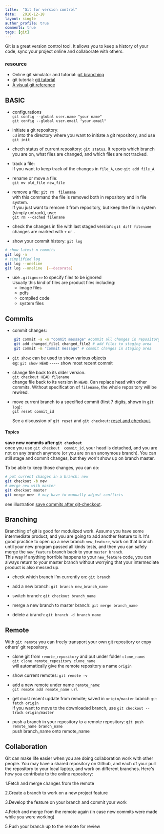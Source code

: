 ```yaml
---
title:  "Git for version control"
date:   2016-12-18
layout: single
author_profile: true
comments: true
tags: [git]
---
```


Git is a great version control tool. It allows you to keep a history of your code, sync your project online and collaborate with others.

### resource
- Online git simulator and tutorial: [git branching](http://learngitbranching.js.org/)
- git tutorial: [git tutorial](https://www.atlassian.com/git/tutorials/)
- [A visual git reference](http://marklodato.github.io/visual-git-guide/index-en.html)


## BASIC

- configurations   
 `git config --global user.name "your name"`   
 `git config --global user.email "your.email"`

- initiate a git repository:	
  `cd` into the directory where you want to initiate a git repository, and use `git init`

- chech status of current repository: `git status`. 
  It reports which branch you are on, what files are changed, and which files are not tracked.

- track a file:   
  If you want to keep track of the changes in `file_A`, use `git add file_A`.   

- rename or move a file:   
	`git mv old_file new_file`

- remove a file: `git rm  filename`   
	with this command the file is removed both in repository and in file system.   
	If you just want to remove it from repository, but keep the file in system (simply untrack), use:   
	`git rm --cached filename`    
	

- check the changes in file with last staged version: `git diff filename`   
	changes are marked with `+` or `-`

- show your commit history: `git log`

```bash
# show latest n commits
git log -n
# simplified log
git log --oneline
git log --oneline  [--decorate]
```

- use `.gitignore` to specify files to be ignored   
	Usually this kind of files are product files including:      
	- image files
	- pdfs
	- compiled code
	- system files


## Commits
- commit changes:   
	
```bash
	git commit -a -m "commit message" #commit all changes in repository   
	git add changed_file1 changed_file2 # add files to staging area
	git commit -m "commit message" # commit changes in staging area
```
	

- `git show`: can be used to show various objects       
	eg: `git show HEAD` ----- show most recent commit

- change file back to its  older version.   
   `git checkout HEAD filename` 	  
   change file back to its version in `HEAD`. Can replace head with other commits. Without specification of `filename`, the whole repository will be rewired.  

- move current branch to a specified commit (first 7 digits, shown in `git log`):   
   `git reset commit_id`   
   
     See a discussion of `git reset` and `git checkout`: [reset and checkout](http://stackoverflow.com/questions/3639342/whats-the-difference-between-git-reset-and-git-checkout).

#### Topics
**save new commits after `git checkout`**   
once you use `git checkout  commit_id`, your head is detached, and you are not on any branch anymore (or you are on an anonymous branch). You can still stage and commit changes, but they won't show up on branch master. 

To be able to keep those changes, you can do:

```bash
# put current changes in a branch: new
git checkout -b new
# merge new with master
git checkout master
git merge new  # may have to manually adjust conflicts
``` 

see illustration [save commits after git-checkout](http://marklodato.github.io/visual-git-guide/index-en.html#detached).


## Branching 
Branching of git is good for modulized work. Assume you have some intermediate product, and you are going to add another feature to it. It's good practice to open up a new branch `new_feature`, work on that branch until your new program passed all kinds tests, and then you can safely merge the `new_feature` branch back to your `master branch`.   
This way if anything horrible happens to your `new_feature` code, you can always return to your master branch without worrying that your intermediate product is also messed up.

- check which branch I'm currently on: `git branch`

-  add a new branch:  `git branch new_branch_name`

- switch branch: `git checkout branch_name` 

- merge a new branch to master branch: `git merge branch_name` 

- delete a branch: `git branch -d branch_name`  



## Remote
With `git remote` you can freely transport your own git repository or copy others' git repository.

- clone git from `remote_repository` and put under folder `clone_name`:   
  `git clone remote_repository clone_name`   
  will automatically give the remote repository a name `origin`

- show current remotes:  `git remote -v`

- add a new remote under name `remote_name`:    
	`git remote add remote_name url`

- get most recent update from remote; saved in `origin/master` branch
	`git fetch origin`    
	If you want to move to the downloaded branch, use `git checkout -- track origin/master`

- push a branch in your repository to a remote repository:
   `git push remote_name branch_name`    
   push branch_name onto remote_name 




## Collaboration 
Git can make life easier when you are doing collaboration work with other people. You may have a shared repository on Github, and each of your pull the repository to your local laptop, and work on different branches. Here's how you contribute to the online repository:

1.Fetch and merge changes from the remote

2.Create a branch to work on a new project feature

3.Develop the feature on your branch and commit your work

4.Fetch and merge from the remote again (in case new commits were made while you were working)

5.Push your branch up to the remote for review












